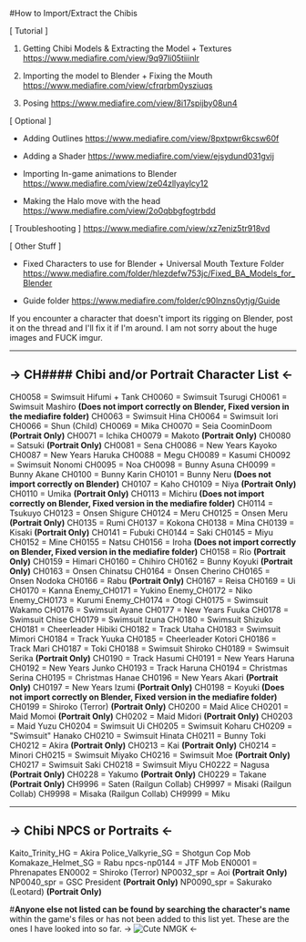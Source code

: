 #How to Import/Extract the Chibis

[ Tutorial ]
1. Getting Chibi Models & Extracting the Model + Textures
https://www.mediafire.com/view/9q97li05tiiinlr

2. Importing the model to Blender + Fixing the Mouth
https://www.mediafire.com/view/cfrqrbm0ysziuqs

3. Posing
https://www.mediafire.com/view/8i17spijby08un4

[ Optional ]
- Adding Outlines
https://www.mediafire.com/view/8pxtpwr6kcsw60f

- Adding a Shader
https://www.mediafire.com/view/ejsydund031gvij

- Importing In-game animations to Blender
https://www.mediafire.com/view/ze04zllyaylcy12

- Making the Halo move with the head
https://www.mediafire.com/view/2o0qbbgfogtrbdd

[ Troubleshooting ]
https://www.mediafire.com/view/xz7eniz5tr918vd

[ Other Stuff ]
- Fixed Characters to use for Blender + Universal Mouth Texture Folder
https://www.mediafire.com/folder/hlezdefw753jc/Fixed_BA_Models_for_Blender

- Guide folder
https://www.mediafire.com/folder/c90lnzns0ytjg/Guide

If you encounter a character that doesn't import its rigging on Blender, post it on the thread and I'll fix it if I'm around. I am not sorry about the huge images and FUCK imgur.
***
## -> CH#### Chibi and/or Portrait Character List <-
CH0058 = Swimsuit Hifumi + Tank
CH0060 = Swimsuit Tsurugi
CH0061 = Swimsuit Mashiro **(Does not import correctly on Blender, Fixed version in the mediafire folder)**
CH0063 = Swimsuit Hina
CH0064 = Swimsuit Iori
CH0066 = Shun (Child)
CH0069 = Mika
CH0070 = Seia CoominDoom **(Portrait Only)**
CH0071 = Ichika
CH0079 = Makoto **(Portrait Only)**
CH0080 = Satsuki **(Portrait Only)**
CH0081 = Sena
CH0086 = New Years Kayoko
CH0087 = New Years Haruka
CH0088 = Megu
CH0089 = Kasumi
CH0092 = Swimsuit Nonomi
CH0095 = Noa
CH0098 = Bunny Asuna
CH0099 = Bunny Akane
CH0100 = Bunny Karin
CH0101 = Bunny Neru **(Does not import correctly on Blender)**
CH0107 = Kaho
CH0109 = Niya **(Portrait Only)**
CH0110 = Umika **(Portrait Only)**
CH0113 = Michiru **(Does not import correctly on Blender, Fixed version in the mediafire folder)**
CH0114 = Tsukuyo
CH0123 = Onsen Shigure
CH0124 = Meru
CH0125 = Onsen Meru **(Portrait Only)**
CH0135 = Rumi
CH0137 = Kokona
CH0138 = Mina
CH0139 = Kisaki **(Portrait Only)**
CH0141 = Fubuki
CH0144 = Saki
CH0145 = Miyu
CH0152 = Mine
CH0155 = Natsu
CH0156 = Iroha **(Does not import correctly on Blender, Fixed version in the mediafire folder)**
CH0158 = Rio **(Portrait Only)**
CH0159 = Himari
CH0160 = Chihiro
CH0162 = Bunny Koyuki **(Portrait Only)**
CH0163 = Onsen Chinatsu
CH0164 = Onsen Cherino
CH0165 = Onsen Nodoka
CH0166 = Rabu **(Portrait Only)**
CH0167 = Reisa
CH0169 = Ui
CH0170 = Kanna
Enemy_CH0171 = Yukino
Enemy_CH0172 = Niko
Enemy_CH0173 = Kurumi
Enemy_CH0174 = Otogi
CH0175 = Swimsuit Wakamo
CH0176 = Swimsuit Ayane
CH0177 = New Years Fuuka
CH0178 = Swimsuit Chise
CH0179 = Swimsuit Izuna
CH0180 = Swimsuit Shizuko
CH0181 = Cheerleader Hibiki
CH0182 = Track Utaha
CH0183 = Swimsuit Mimori
CH0184 = Track Yuuka
CH0185 = Cheerleader Kotori
CH0186 = Track Mari
CH0187 = Toki
CH0188 = Swimsuit Shiroko
CH0189 = Swimsuit Serika **(Portrait Only)**
CH0190 = Track Hasumi
CH0191 = New Years Haruna
CH0192 = New Years Junko
CH0193 = Track Haruna
CH0194 = Christmas Serina
CH0195 = Christmas Hanae
CH0196 = New Years Akari **(Portrait Only)**
CH0197 = New Years Izumi **(Portrait Only)**
CH0198 = Koyuki **(Does not import correctly on Blender, Fixed version in the mediafire folder)**
CH0199 = Shiroko (Terror) **(Portrait Only)**
CH0200 = Maid Alice
CH0201 = Maid Momoi **(Portrait Only)**
CH0202 = Maid Midori **(Portrait Only)**
CH0203 = Maid Yuzu
CH0204 = Swimsuit Ui
CH0205 = Swimsuit Koharu
CH0209 = "Swimsuit" Hanako
CH0210 = Swimsuit Hinata
CH0211 = Bunny Toki
CH0212 = Akira **(Portrait Only)**
CH0213 = Kai **(Portrait Only)**
CH0214 = Minori
CH0215 = Swimsuit Miyako
CH0216 = Swimsuit Moe **(Portrait Only)**
CH0217 = Swimsuit Saki
CH0218 = Swimsuit Miyu
CH0222 = Nagusa **(Portrait Only)**
CH0228 = Yakumo **(Portrait Only)**
CH0229 = Takane **(Portrait Only)**
CH9996 = Saten (Railgun Collab)
CH9997 = Misaki (Railgun Collab)
CH9998 = Misaka (Railgun Collab)
CH9999 = Miku
***
## -> Chibi NPCS or Portraits <-
Kaito_Trinity_HG = Akira
Police_Valkyrie_SG = Shotgun Cop Mob
Komakaze_Helmet_SG = Rabu
npcs-np0144 = JTF Mob
EN0001 = Phrenapates
EN0002 = Shiroko (Terror)
NP0032_spr = Aoi **(Portrait Only)**
NP0040_spr = GSC President **(Portrait Only)**
NP0090_spr = Sakurako (Leotard) **(Portrait Only)**

#**Anyone else not listed can be found by searching the character's name** within the game's files or has not been added to this list yet. These are the ones I have looked into so far.
-> ![Cute NMGK](https://files.catbox.moe/8gndgg.png) <-